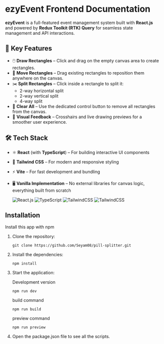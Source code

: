 # ezyEvent Frontend Documentation

**ezyEvent** is a full-featured event management system built with **React.js** and powered by **Redux Toolkit (RTK) Query** for seamless state management and API interactions.

## 🌟 Key Features

- 🖱️ **Draw Rectangles** – Click and drag on the empty canvas area to create rectangles.
- 🔄 **Move Rectangles** – Drag existing rectangles to reposition them anywhere on the canvas.
- ✂️ **Split Rectangles** – Click inside a rectangle to split it:
  - 2-way horizontal split
  - 2-way vertical split
  - 4-way split
- 🧹 **Clear All** – Use the dedicated control button to remove all rectangles from the canvas.
- 🎯 **Visual Feedback** – Crosshairs and live drawing previews for a smoother user experience.

## 🛠️ Tech Stack

- ⚛️ **React** (with **TypeScript**) – For building interactive UI components
- 🎨 **Tailwind CSS** – For modern and responsive styling
- ⚡ **Vite** – For fast development and bundling
- 🖥️ **Vanilla Implementation** – No external libraries for canvas logic, everything built from scratch

  ![React.js](https://img.shields.io/badge/React-20232A?style=for-the-badge&logo=react&logoColor=61DAFB)
  ![TypeScript](https://img.shields.io/badge/TypeScript-3178C6?style=for-the-badge&logo=typescript&logoColor=white)
  ![TailwindCSS](https://img.shields.io/badge/Tailwind_CSS-38B2AC?style=for-the-badge&logo=tailwind-css&logoColor=white)
  ![TailwindCSS](https://img.shields.io/badge/Vite-646CFF?style=for-the-badge&logo=Vite&logoColor=white)

## Installation

Install this app with npm

1. Clone the repository:

   ```
   git clone https://github.com/Seyam08/pill-splitter.git
   ```

2. Install the dependencies:

   ```
   npm install
   ```

3. Start the application:

   Development version

   ```
   npm run dev
   ```

   build command

   ```
   npm run build
   ```

   preview command

   ```
   npm run preview
   ```

4. Open the package.json file to see all the scripts.
